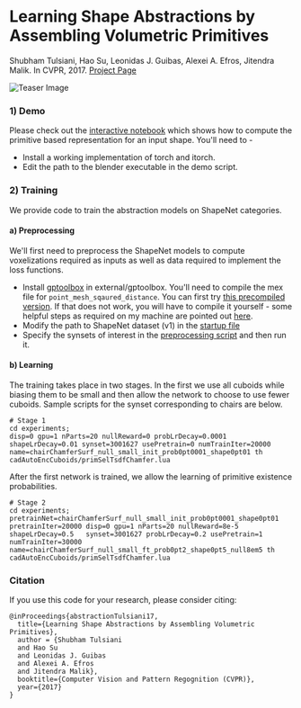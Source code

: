 #  Learning Shape Abstractions by Assembling Volumetric Primitives
Shubham Tulsiani, Hao Su, Leonidas J. Guibas, Alexei A. Efros, Jitendra Malik. In CVPR, 2017.
[Project Page](https://shubhtuls.github.io/volumetricPrimitives/)

![Teaser Image](https://shubhtuls.github.io/volumetricPrimitives/resources/images/teaser.png)

### 1) Demo
Please check out the [interactive notebook](demo/demo.ipynb) which shows how to compute the primitive based representation for an input shape. You'll need to - 
- Install a working implementation of torch and itorch.
- Edit the path to the blender executable in the demo script.

### 2) Training
We provide code to train the abstraction models on ShapeNet categories.

#### a) Preprocessing
We'll first need to preprocess the ShapeNet models to compute voxelizations required as inputs as well as data required to implement the loss functions.
- Install [gptoolbox](https://github.com/alecjacobson/gptoolbox) in external/gptoolbox. You'll need to compile the mex file for ```point_mesh_sqaured_distance```. You can first try [this precompiled version](https://people.eecs.berkeley.edu/~shubhtuls/cachedir/primitives/point_mesh_squared_distance.mexa64). If that does not work, you will have to compile it yourself - some helpful steps as required on my machine are pointed out [here](external/gptInstall.sh).
- Modify the path to ShapeNet dataset (v1) in the [startup file](preprocess/shapenet/startup.m)
- Specify the synsets of interest in the [preprocessing script](preprocess/shapenet/precomputeShapeData.m) and then run it.

#### b) Learning
The training takes place in two stages. In the first we use all cuboids while biasing them to be small and then allow the network to choose to use fewer cuboids. Sample scripts for the synset corresponding to chairs are below.
```
# Stage 1
cd experiments;
disp=0 gpu=1 nParts=20 nullReward=0 probLrDecay=0.0001 shapeLrDecay=0.01 synset=3001627 usePretrain=0 numTrainIter=20000 name=chairChamferSurf_null_small_init_prob0pt0001_shape0pt01 th cadAutoEncCuboids/primSelTsdfChamfer.lua
```

After the first network is trained, we allow the learning of primitive existence probabilities.
```
# Stage 2
cd experiments;
pretrainNet=chairChamferSurf_null_small_init_prob0pt0001_shape0pt01 pretrainIter=20000 disp=0 gpu=1 nParts=20 nullReward=8e-5 shapeLrDecay=0.5   synset=3001627 probLrDecay=0.2 usePretrain=1  numTrainIter=30000 name=chairChamferSurf_null_small_ft_prob0pt2_shape0pt5_null8em5 th cadAutoEncCuboids/primSelTsdfChamfer.lua
```
### Citation
If you use this code for your research, please consider citing:
```
@inProceedings{abstractionTulsiani17,
  title={Learning Shape Abstractions by Assembling Volumetric Primitives},
  author = {Shubham Tulsiani
  and Hao Su
  and Leonidas J. Guibas
  and Alexei A. Efros
  and Jitendra Malik},
  booktitle={Computer Vision and Pattern Regognition (CVPR)},
  year={2017}
}
```

